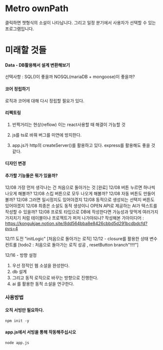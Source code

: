 # Metro ownPath
클릭하면 챗형식의 소설이 나타납니다.
그리고 일정 분기에서 사용자가 선택할 수 있는 프로그램입니다.

# 미래할 것들
#### Data - DB활용해서 설계 변환해보기
선택사항 : SQL()이 좋을까 NOSQL(mariaDB + mongoose)이 좋을까?

#### 코어 정립하기
로직과 코어에 대해 다시 정립할 필요가 있다.

#### 리펙토링
1. 반짝거리는 현상(reflow)
이는 react사용할 때 해결이 가능할 것

2. js를 ts로 바꿔 버그를 미연에 방지한다.

3. app.js가 http의 createServer()를 활용하고 있다.
express를 활용해도 좋을 것 같다.

#### 디자인 변경 


#### 추가할 기능들은 뭐가 있을까?
12/08 가장 먼저 생각나는 건 처음으로 돌아가는 것 [완료]
12/08 버튼 누르면 하나씩 나오게 해볼까?
12/08 스킵 버튼으로 모두 나오게 해볼까?
12/08 자동 버튼도 만들어볼까?
12/08 그러면 일시정지도 있어야겠지
12/08 동적으로 생성되는 선택지 버튼도 있어야겠지
12/08 최종은 소설도 동적 생성이니 OPEN API로 제공하는 AI가 텍스트를 작성할 수 있을까?
12/08 프로토 타입으로 DB에 작성한다면 가능성과 맞먹게 여러가지 가지치기 처럼 테이블이나 프로젝트가 퍼저 나가야되나?
작성해본 가아이디어 : https://kongukjae.notion.site/8dd564bba8e8426cbbd5d291bcdbdcfd?pvs=4


12/11 도전 "initLogic" [처음으로 돌아가는 로직]
12/12 - closure를 활용한 상태 변수 컨트롤 [todo2 : 처음으로 돌아가는 로직 성공 , resetButton branch"!!!!"]


12/16 - 방향 설정
1. 우선 정적인 웹 소설을 완성한다.
2. db 설계
3. 그리고 동적 로직으로 바꾸는 방향으로 진행한다.
4. ai 를 활용한 동적 소설을 연구한다.






### 사용방법
#### 오직 서빙만 필요하다.
```
npm init -y
```

#### app.js에서 서빙을 통해 작동해주십시오
```
node app.js
```